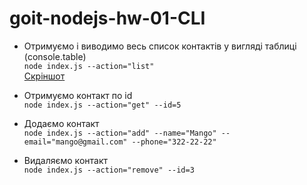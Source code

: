 # goit-nodejs-hw-01-CLI


* Отримуємо і виводимо весь список контактів у вигляді таблиці (console.table)  
`node index.js --action="list"`  
[Скріншот](https://www.loom.com/i/75d04651a3ea4b27b45a43364acadaa5)

* Отримуємо контакт по id  
`node index.js --action="get" --id=5`

* Додаємо контакт  
`node index.js --action="add" --name="Mango" --email="mango@gmail.com" --phone="322-22-22"`

* Видаляємо контакт  
`node index.js --action="remove" --id=3`

